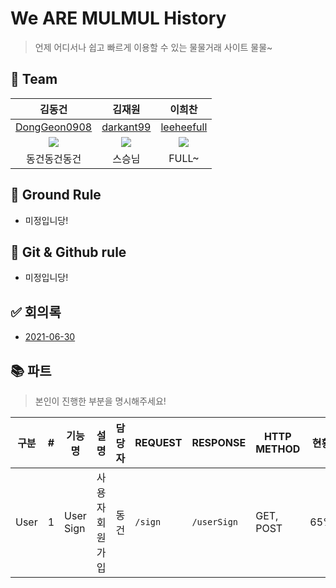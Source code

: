 # We ARE MULMUL History

> 언제 어디서나 쉽고 빠르게 이용할 수 있는 물물거래 사이트 물물~

## 🦹‍ Team

|                          김동건                           |                          김재원                           |                          이희찬                           |
| :-------------------------------------------------------: | :-------------------------------------------------------: | :-------------------------------------------------------: |
|      [DongGeon0908](https://github.com/DongGeon0908)      |         [darkant99](https://github.com/darkant99)         |        [leeheefull](https://github.com/leeheefull)        |
| ![](https://avatars.githubusercontent.com/u/50691225?v=4) | ![](https://avatars.githubusercontent.com/u/35737046?v=4) | ![](https://avatars.githubusercontent.com/u/58816862?v=4) |
|                       동건동건동건                        |                          스승님                           |                           FULL~                           |

## 📝 Ground Rule

- 미정입니당!

## 👥 Git & Github rule

- 미정입니당!

## ✅ 회의록

- [2021-06-30](https://github.com/WEAREMULMUL/MULMUL-HISTORY/blob/master/MeetLog/2021-06-30.md)

## 📚 파트
> 본인이 진행한 부분을 명시해주세요!

|구분|#|기능명|설명|담당자|REQUEST|RESPONSE|HTTP METHOD|현황|
|---|---|---|---|---|---|---|---|---|
| User | 1 | User Sign | 사용자 회원가입 | 동건 | `/sign` | `/userSign` |GET, POST| 65% |
